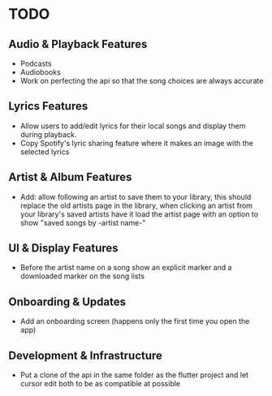 # TODO

## Audio & Playback Features
- Podcasts
- Audiobooks
- Work on perfecting the api so that the song choices are always accurate

## Lyrics Features
- Allow users to add/edit lyrics for their local songs and display them during playback.
- Copy Spotify's lyric sharing feature where it makes an image with the selected lyrics

## Artist & Album Features
- Add: allow following an artist to save them to your library, this should replace the old artists page in the library, when clicking an artist from your library's saved artists have it load the artist page with an option to show "saved songs by -artist name-"

## UI & Display Features
- Before the artist name on a song show an explicit marker and a downloaded marker on the song lists

## Onboarding & Updates
- Add an onboarding screen (happens only the first time you open the app)

## Development & Infrastructure
- Put a clone of the api in the same folder as the flutter project and let cursor edit both to be as compatible at possible